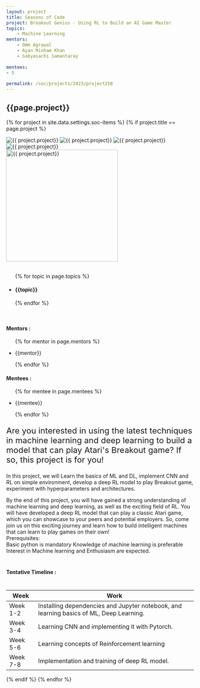 ```yaml
---
layout: project
title: Seasons of Code
project: Breakout Genius - Using RL to Build an AI Game Master
topics:
    - Machine Learning
mentors:
    - Omm Agrawal
    - Ayan Minham Khan
    - Sabyasachi Samantaray   
    
mentees:
- 5
    
permalink: /soc/projects/2023/project258
---
```


<h2 class="display1 m-3 p-3 text-center project-title">{{page.project}}</h2>

{% for project in site.data.settings.soc-items %}
{% if project.title == page.project %}

<div class ="img-soc d-block"> 
    <img src="{{ site.baseurl }}/{{ project.image }}" alt="{{ project.project}}" class="image-1">
    <img src="{{ site.baseurl }}/{{ project.image }}" alt="{{ project.project}}" class="image-2">
    <img src="{{ site.baseurl }}/{{ project.image }}" alt="{{ project.project}}" class="image-3">
    <img src="{{ site.baseurl }}/{{ project.image }}" alt="{{ project.project}}" class="image-4">
</div>
<div class = "mobile-img-soc">
  <img src="{{ site.baseurl }}/{{ project.image }}"  width = "300" height="300" alt="{{ project.project}}" class="border rounded">
  </div>
<div >
    <br>
    <ul>
        {% for topic in page.topics %}
        <li><h4 class="text-primary text-center topics">{{topic}}</h4></li>
        {% endfor %}
    </ul>
    <br>
    <h4 class="display3  ">Mentors :</h4> 
    <ul>
        {% for mentor in page.mentors %}
        <li><p class="lead">{{mentor}}</p></li>
        {% endfor %}
    </ul>
    <h4 class="display3  ">Mentees :</h4> 
    <ul>
        {% for mentee in page.mentees %}
        <li><p class="lead">{{mentee}}</p></li>
        {% endfor %}
    </ul>
</div>
<div class = "project-desc">
    <p class="display3" style = "font-size:22px;" >
Are you interested in using the latest techniques in machine learning and deep learning to build a model that can play Atari's Breakout game? If so, this project is for you!<br>

In this project, we will Learn the basics of ML and DL, implement CNN and RL on simple environment, develop a deep RL model to play Breakout game, experiment with hyperparameters and architectures.<br>

By the end of this project, you will have gained a strong understanding of machine learning and deep learning, as well as the exciting field of RL. You will have developed a deep RL model that can play a classic Atari game, which you can showcase to your peers and potential employers. So, come join us on this exciting journey and learn how to build intelligent machines that can learn to play games on their own!<br>
Prerequisites:<br>
Basic python is mandatory
Knowledge of machine learning is preferable
Interest in Machine learning and Enthusiasm are expected.
    </p>
</div>
<div class = "d-flex flex-wrap">
<div>
    <h4 class="display3" style="margin:40px 0px 40px 0px;">Tentative Timeline :</h4>
    <table class="table table-striped w-100">
    <thead>
        <tr>
        <th>Week</th>
        <th>Work</th>
        </tr>
    </thead>
    <tbody>
    <tr>
      <td>Week 1-2</td>
      <td> Installing dependencies and Jupyter notebook, and learning basics of ML, Deep Learning.
  </td>
    </tr>
    <tr>
      <td>Week 3-4</td>
      <td> Learning CNN and implementing it with Pytorch.</td>
    </tr>
    <tr>
      <td>Week 5-6</td>
      <td>Learning concepts of Reinforcement learning</td>
    </tr>
    <tr>
      <td>Week 7-8</td>
      <td>Implementation and training of deep RL model.</td>
    </tr>
    </tbody>
    </table>
</div>

</div>
{% endif %}
{% endfor %}
